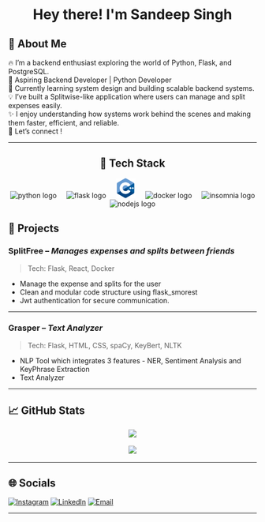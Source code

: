 <!-- README for Vidhi Rawat (vidhirawat10) -->

<h1 align="center">Hey there! I'm Sandeep Singh </h1>

## 💫 About Me

🔥 I’m a backend enthusiast exploring the world of Python, Flask, and PostgreSQL.<br>
🎯 Aspiring Backend Developer | Python Developer<br>
🚀 Currently learning system design and building scalable backend systems.<br>
💡 I’ve built a Splitwise-like application where users can manage and split expenses easily.<br>
✨ I enjoy understanding how systems work behind the scenes and making them faster, efficient, and reliable.<br>
📧 Let’s connect !

---

<div align="center">
 <h2>🧠 Tech Stack </h2>
  <img src="https://cdn.jsdelivr.net/gh/devicons/devicon/icons/python/python-original.svg" height="40" alt="python logo"  />
  <img width="12" />
  <img src="https://cdn.jsdelivr.net/gh/devicons/devicon/icons/flask/flask-original.svg" height="40" alt="flask logo"  />
  <img width="12" />
  <img src="https://github.com/devicons/devicon/blob/v2.17.0/icons/cplusplus/cplusplus-original.svg" height="40" alt="c++ logo"  />
  <img width="12" />
  <img src="https://cdn.jsdelivr.net/gh/devicons/devicon/icons/docker/docker-original.svg" height="40" alt="docker logo"  />
  <img width="12" />
  <img src="https://cdn.jsdelivr.net/gh/devicons/devicon/icons/insomnia/insomnia-original.svg" height="40" alt="insomnia logo"  />
  <img width="12" />
  <img src="https://cdn.jsdelivr.net/gh/devicons/devicon/icons/nodejs/nodejs-original.svg" height="40" alt="nodejs logo"  />
  <img width="12" />
</div>


## 🚀 Projects

### **SplitFree** – *Manages expenses and splits between friends*
> Tech: Flask, React, Docker <br>
- Manage the expense and splits for the user  <br>
- Clean and modular code structure using flask_smorest <br>
- Jwt authentication for secure communication. <br>

---

### **Grasper** – *Text Analyzer*
> Tech: Flask, HTML, CSS, spaCy, KeyBert, NLTK
- NLP Tool which integrates 3 features - NER, Sentiment Analysis and KeyPhrase Extraction
- Text Analyzer

---


## 📈 GitHub Stats

<p align="center">
  <img src="https://github-readme-stats.vercel.app/api?username=SANDEEPNEGI07&theme=react&show_icons=true&hide_border=false" height="180"/>
</p>
<p align="center">
  <img src="https://github-readme-stats.vercel.app/api/top-langs/?username=SANDEEPNEGI07&theme=react&layout=compact&hide_border=false" height="180"/>
</p>

---

## 🌐 Socials

[![Instagram](https://img.shields.io/badge/Instagram-E4405F?style=for-the-badge&logo=instagram&logoColor=white)](https://instagram.com/sandeepnegi3090)
[![LinkedIn](https://img.shields.io/badge/LinkedIn-0077B5?style=for-the-badge&logo=linkedin&logoColor=white)](https://www.linkedin.com/in/sandeep-negi5898/)
[![Email](https://img.shields.io/badge/Email-D14836?style=for-the-badge&logo=gmail&logoColor=white)](mailto:sandeepnegi5898@gmail.com)

---

